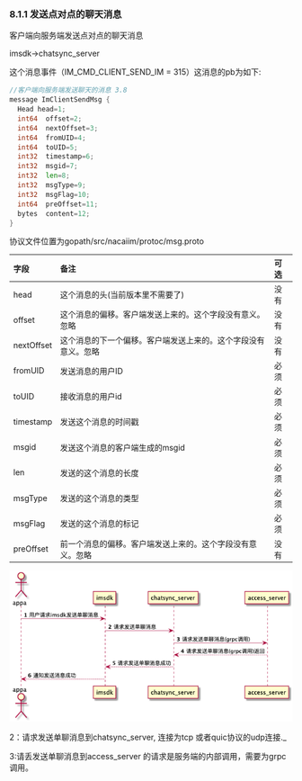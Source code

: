 ### 8.1.1  发送点对点的聊天消息

客户端向服务端发送点对点的聊天消息

imsdk-&gt;chatsync\_server

这个消息事件（IM\_CMD\_CLIENT\_SEND\_IM     = 315）这消息的pb为如下:

```go
//客户端向服务端发送聊天的消息 3.8
message ImClientSendMsg {
  Head head=1;
  int64  offset=2;
  int64  nextOffset=3;
  int64  fromUID=4;
  int64  toUID=5;
  int32  timestamp=6;
  int32  msgid=7;
  int32  len=8;
  int32  msgType=9;
  int32  msgFlag=10;
  int64  preOffset=11;
  bytes  content=12;
}
```

协议文件位置为gopath/src/nacaiim/protoc/msg.proto

| 字段 | 备注 | 可选 |
| :--- | :--- | :--- |
| head | 这个消息的头\(当前版本里不需要了\) | 没有 |
| offset | 这个消息的偏移。客户端发送上来的。这个字段没有意义。忽略 | 没有 |
| nextOffset | 这个消息的下一个偏移。客户端发送上来的。这个字段没有意义。忽略 | 没有 |
| fromUID | 发送消息的用户ID | 必须 |
| toUID | 接收消息的用户id | 必须 |
| timestamp | 发送这个消息的时间戳 | 必须 |
| msgid | 发送这个消息的客户端生成的msgid | 必须 |
| len | 发送的这个消息的长度 | 必须 |
| msgType | 发送的这个消息的类型 | 必须 |
| msgFlag | 发送的这个消息的标记 | 必须 |
| preOffset | 前一个消息的偏移。客户端发送上来的。这个字段没有意义。忽略 | 没有 |

![](/assets/chatmsgsync.png)

2：请求发送单聊消息到chatsync_server, 连接为tcp 或者quic协议的udp连接._

3:请丢发送单聊消息到access\_server  的请求是服务端的内部调用，需要为grpc调用。

